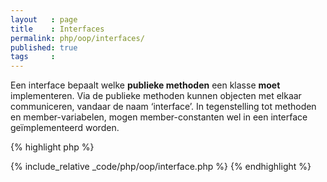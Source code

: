 ```yaml
---
layout   : page
title    : Interfaces
permalink: php/oop/interfaces/
published: true
tags     :
---
```


Een interface bepaalt welke **publieke methoden** een klasse **moet** implementeren. Via de publieke methoden kunnen objecten met elkaar communiceren, vandaar de naam ‘interface’. In tegenstelling tot methoden en member-variabelen, mogen member-constanten wel in een interface geïmplementeerd worden.

{% highlight php %}
<!-- oop/interface.php -->
{% include_relative _code/php/oop/interface.php %}
{% endhighlight %}